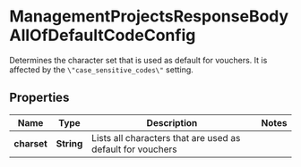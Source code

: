 

# ManagementProjectsResponseBodyAllOfDefaultCodeConfig

Determines the character set that is used as default for vouchers. It is affected by the `\"case_sensitive_codes\"` setting.

## Properties

| Name | Type | Description | Notes |
|------------ | ------------- | ------------- | -------------|
|**charset** | **String** | Lists all characters that are used as default for vouchers |  |



